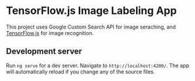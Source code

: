 # TensorFlow.js Image Labeling App
This project uses Google Custom Search API for image seraching, and
[TensorFlow.js](https://js.tensorflow.js) for image recognition.

## Development server

Run `ng serve` for a dev server. Navigate to `http://localhost:4200/`. The app will automatically reload if you change any of the source files.
